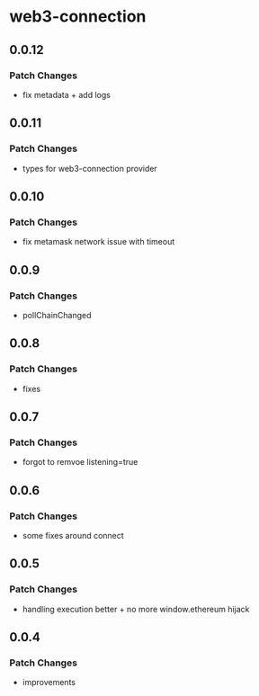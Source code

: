 # web3-connection

## 0.0.12

### Patch Changes

- fix metadata + add logs

## 0.0.11

### Patch Changes

- types for web3-connection provider

## 0.0.10

### Patch Changes

- fix metamask network issue with timeout

## 0.0.9

### Patch Changes

- pollChainChanged

## 0.0.8

### Patch Changes

- fixes

## 0.0.7

### Patch Changes

- forgot to remvoe listening=true

## 0.0.6

### Patch Changes

- some fixes around connect

## 0.0.5

### Patch Changes

- handling execution better + no more window.ethereum hijack

## 0.0.4

### Patch Changes

- improvements
